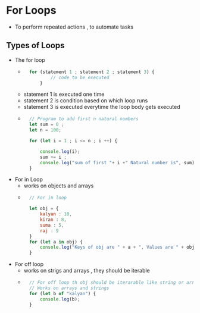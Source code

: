 # For Loops

- To perform repeated actions , to automate tasks

## Types of Loops
- The for loop
    - ```js
        for (statement 1 ; statement 2 ; statement 3) {
                // code to be executed
            }
        ```
    - statement 1 is executed one time
    - statement 2 is condition based on which loop runs
    - statement 3 is executed everytime the loop body gets executed
    - ```js
        // Program to add first n natural numbers
        let sum = 0 ;
        let n = 100;

        for (let i = 1 ; i <= n ; i ++) {

            console.log(i);
            sum += i ;
            console.log("sum of first "+ i +" Natural number is", sum);
        }
        ```
- For in Loop
    - works on objects and arrays
    - ```js
        // For in loop

        let obj = {
            kalyan : 10,
            kiran : 8,
            suma : 5,
            raj : 9
        }
        for (let a in obj) {
            console.log("Keys of obj are " + a + ", Values are " + obj[a]);
        }
        ```
- For off loop
    - works on strigs and arrays , they should be iterable
    - ```js
        // For off loop th obj should be iterarable like string or array
        // Works on arrays and strings
        for (let b of "kalyan") {
            console.log(b);
        }
        ```
